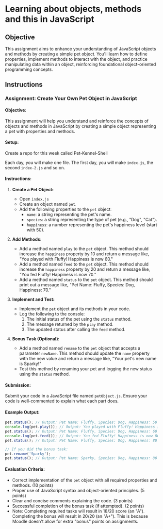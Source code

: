 # Learning about objects, methods and this in JavaScript 

## Objective

This assignment aims to enhance your understanding of JavaScript objects and methods by creating a simple pet object. You'll learn how to define properties, implement methods to interact with the object, and practice manipulating data within an object, reinforcing foundational object-oriented programming concepts.

## Instructions

### Assignment: Create Your Own Pet Object in JavaScript

#### Objective:
This assignment will help you understand and reinforce the concepts of objects and methods in JavaScript by creating a simple object representing a pet with properties and methods.

#### Setup:

Create a repo for this week called Pet-Kennel-Shell

Each day, you will make one file. The first day, you will make `index.js`, the second `index-2.js` and so on.

#### Instructions:

1. **Create a Pet Object:**
   - Open `index.js`
   - Create an object named `pet`.
   - Add the following properties to the `pet` object:
     - `name`: a string representing the pet's name.
     - `species`: a string representing the type of pet (e.g., "Dog", "Cat").
     - `happiness`: a number representing the pet's happiness level (start with 50).

2. **Add Methods:**
   - Add a method named `play` to the `pet` object. This method should increase the `happiness` property by 10 and return a message like, "You played with Fluffy! Happiness is now 60."
   - Add a method named `feed` to the `pet` object. This method should increase the `happiness` property by 20 and return a message like, "You fed Fluffy! Happiness is now 70."
   - Add a method named `status` to the `pet` object. This method should print out a message like, "Pet Name: Fluffy, Species: Dog, Happiness: 70."

3. **Implement and Test:**
   - Implement the `pet` object and its methods in your code.
   - Log the following to the console:
     1. The initial status of the pet using the `status` method.
     2. The message returned by the `play` method.
     3. The updated status after calling the `feed` method.

4. **Bonus Task (Optional):**
   - Add a method named `rename` to the `pet` object that accepts a parameter `newName`. This method should update the `name` property with the new value and return a message like, "Your pet's new name is Sparky!"
   - Test this method by renaming your pet and logging the new status using the `status` method.

#### Submission:
Submit your code in a JavaScript file named `petObject.js`. Ensure your code is well-commented to explain what each part does.

#### Example Output:
```javascript
pet.status(); // Output: Pet Name: Fluffy, Species: Dog, Happiness: 50
console.log(pet.play()); // Output: You played with Fluffy! Happiness is now 60.
pet.status(); // Output: Pet Name: Fluffy, Species: Dog, Happiness: 60
console.log(pet.feed()); // Output: You fed Fluffy! Happiness is now 80.
pet.status(); // Output: Pet Name: Fluffy, Species: Dog, Happiness: 80

// If you did the bonus task:
pet.rename('Sparky');
pet.status(); // Output: Pet Name: Sparky, Species: Dog, Happiness: 80
```

#### Evaluation Criteria:
- Correct implementation of the `pet` object with all required properties and methods. (10 points)
- Proper use of JavaScript syntax and object-oriented principles. (5 points)
- Clear and concise comments explaining the code. (3 points)
- Successful completion of the bonus task (if attempted). (2 points)
- Note: Completing required tasks will result in 18/20 score (an "A"). Completing the bonus will result in 20/20 (an "A+"). This is because Moodle doesn't allow for extra "bonus" points on assignments.
